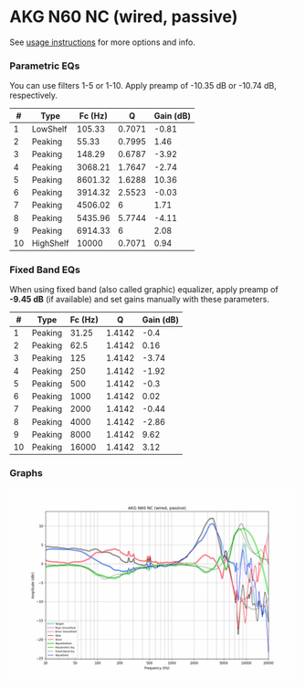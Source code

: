 # AKG N60 NC (wired, passive)
See [usage instructions](https://github.com/jaakkopasanen/AutoEq#usage) for more options and info.

### Parametric EQs
You can use filters 1-5 or 1-10. Apply preamp of -10.35 dB or -10.74 dB, respectively.

|   # | Type      |   Fc (Hz) |      Q |   Gain (dB) |
|-----|-----------|-----------|--------|-------------|
|   1 | LowShelf  |    105.33 | 0.7071 |       -0.81 |
|   2 | Peaking   |     55.33 | 0.7995 |        1.46 |
|   3 | Peaking   |    148.29 | 0.6787 |       -3.92 |
|   4 | Peaking   |   3068.21 | 1.7647 |       -2.74 |
|   5 | Peaking   |   8601.32 | 1.6288 |       10.36 |
|   6 | Peaking   |   3914.32 | 2.5523 |       -0.03 |
|   7 | Peaking   |   4506.02 | 6      |        1.71 |
|   8 | Peaking   |   5435.96 | 5.7744 |       -4.11 |
|   9 | Peaking   |   6914.33 | 6      |        2.08 |
|  10 | HighShelf |  10000    | 0.7071 |        0.94 |

### Fixed Band EQs
When using fixed band (also called graphic) equalizer, apply preamp of **-9.45 dB** (if available) and set gains manually with these parameters.

|   # | Type    |   Fc (Hz) |      Q |   Gain (dB) |
|-----|---------|-----------|--------|-------------|
|   1 | Peaking |     31.25 | 1.4142 |       -0.4  |
|   2 | Peaking |     62.5  | 1.4142 |        0.16 |
|   3 | Peaking |    125    | 1.4142 |       -3.74 |
|   4 | Peaking |    250    | 1.4142 |       -1.92 |
|   5 | Peaking |    500    | 1.4142 |       -0.3  |
|   6 | Peaking |   1000    | 1.4142 |        0.02 |
|   7 | Peaking |   2000    | 1.4142 |       -0.44 |
|   8 | Peaking |   4000    | 1.4142 |       -2.86 |
|   9 | Peaking |   8000    | 1.4142 |        9.62 |
|  10 | Peaking |  16000    | 1.4142 |        3.12 |

### Graphs
![](./AKG%20N60%20NC%20(wired,%20passive).png)
